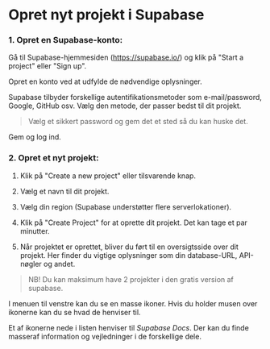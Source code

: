 # Opret nyt projekt i Supabase

### 1. Opret en Supabase-konto:

Gå til Supabase-hjemmesiden (https://supabase.io/) og klik på "Start a project" eller "Sign up".

Opret en konto ved at udfylde de nødvendige oplysninger.

Supabase tilbyder forskellige autentifikationsmetoder som e-mail/password, Google, GitHub osv. Vælg den metode, der passer bedst til dit projekt.

> Vælg et sikkert password og gem det et sted så du kan huske det.

Gem og log ind.

### 2. Opret et nyt projekt:

1. Klik på "Create a new project" eller tilsvarende knap.

2. Vælg et navn til dit projekt.

3. Vælg din region (Supabase understøtter flere serverlokationer).

4. Klik på "Create Project" for at oprette dit projekt. Det kan tage et par minutter.

5. Når projektet er oprettet, bliver du ført til en oversigtsside over dit projekt. Her finder du vigtige oplysninger som din database-URL, API-nøgler og andet.

> NB! Du kan maksimum have 2 projekter i den gratis version af supabase.

I menuen til venstre kan du se en masse ikoner. Hvis du holder musen over ikonerne kan du se hvad de henviser til.

Et af ikonerne nede i listen henviser til *Supabase Docs*. Der kan du finde masseraf information og vejledninger i de forskellige dele.

